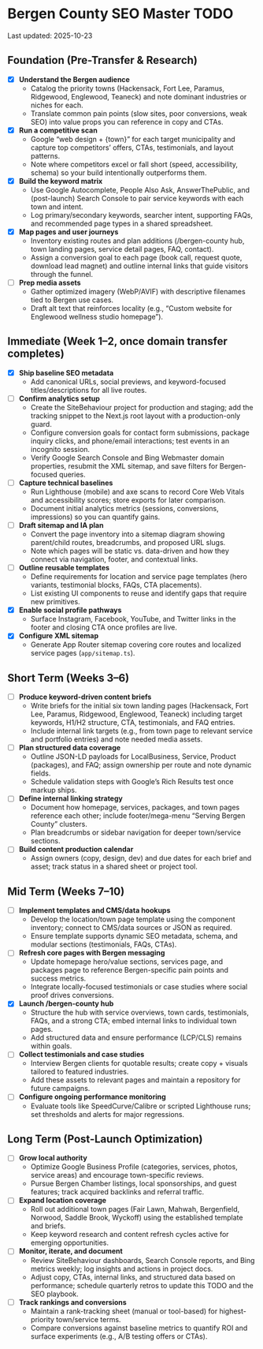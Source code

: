 # Bergen County SEO Master TODO

Last updated: 2025-10-23

## Foundation (Pre-Transfer & Research)

- [x] **Understand the Bergen audience**
  - Catalog the priority towns (Hackensack, Fort Lee, Paramus, Ridgewood, Englewood, Teaneck) and note dominant industries or niches for each.
  - Translate common pain points (slow sites, poor conversions, weak SEO) into value props you can reference in copy and CTAs.
- [x] **Run a competitive scan**
  - Google “web design + {town}” for each target municipality and capture top competitors’ offers, CTAs, testimonials, and layout patterns.
  - Note where competitors excel or fall short (speed, accessibility, schema) so your build intentionally outperforms them.
- [x] **Build the keyword matrix**
  - Use Google Autocomplete, People Also Ask, AnswerThePublic, and (post-launch) Search Console to pair service keywords with each town and intent.
  - Log primary/secondary keywords, searcher intent, supporting FAQs, and recommended page types in a shared spreadsheet.
- [x] **Map pages and user journeys**
  - Inventory existing routes and plan additions (/bergen-county hub, town landing pages, service detail pages, FAQ, contact).
  - Assign a conversion goal to each page (book call, request quote, download lead magnet) and outline internal links that guide visitors through the funnel.
- [ ] **Prep media assets**
  - Gather optimized imagery (WebP/AVIF) with descriptive filenames tied to Bergen use cases.
  - Draft alt text that reinforces locality (e.g., “Custom website for Englewood wellness studio homepage”).

## Immediate (Week 1–2, once domain transfer completes)

- [x] **Ship baseline SEO metadata**
  - Add canonical URLs, social previews, and keyword-focused titles/descriptions for all live routes.
- [ ] **Confirm analytics setup**
  - Create the SiteBehaviour project for production and staging; add the tracking snippet to the Next.js root layout with a production-only guard.
  - Configure conversion goals for contact form submissions, package inquiry clicks, and phone/email interactions; test events in an incognito session.
  - Verify Google Search Console and Bing Webmaster domain properties, resubmit the XML sitemap, and save filters for Bergen-focused queries.
- [ ] **Capture technical baselines**
  - Run Lighthouse (mobile) and axe scans to record Core Web Vitals and accessibility scores; store exports for later comparison.
  - Document initial analytics metrics (sessions, conversions, impressions) so you can quantify gains.
- [ ] **Draft sitemap and IA plan**
  - Convert the page inventory into a sitemap diagram showing parent/child routes, breadcrumbs, and proposed URL slugs.
  - Note which pages will be static vs. data-driven and how they connect via navigation, footer, and contextual links.
- [ ] **Outline reusable templates**
  - Define requirements for location and service page templates (hero variants, testimonial blocks, FAQs, CTA placements).
  - List existing UI components to reuse and identify gaps that require new primitives.
- [x] **Enable social profile pathways**
  - Surface Instagram, Facebook, YouTube, and Twitter links in the footer and closing CTA once profiles are live.
- [x] **Configure XML sitemap**
  - Generate App Router sitemap covering core routes and localized service pages (`app/sitemap.ts`).

## Short Term (Weeks 3–6)

- [ ] **Produce keyword-driven content briefs**
  - Write briefs for the initial six town landing pages (Hackensack, Fort Lee, Paramus, Ridgewood, Englewood, Teaneck) including target keywords, H1/H2 structure, CTA, testimonials, and FAQ entries.
  - Include internal link targets (e.g., from town page to relevant service and portfolio entries) and note needed media assets.
- [ ] **Plan structured data coverage**
  - Outline JSON-LD payloads for LocalBusiness, Service, Product (packages), and FAQ; assign ownership per route and note dynamic fields.
  - Schedule validation steps with Google’s Rich Results test once markup ships.
- [ ] **Define internal linking strategy**
  - Document how homepage, services, packages, and town pages reference each other; include footer/mega-menu “Serving Bergen County” clusters.
  - Plan breadcrumbs or sidebar navigation for deeper town/service sections.
- [ ] **Build content production calendar**
  - Assign owners (copy, design, dev) and due dates for each brief and asset; track status in a shared sheet or project tool.

## Mid Term (Weeks 7–10)

- [ ] **Implement templates and CMS/data hookups**
  - Develop the location/town page template using the component inventory; connect to CMS/data sources or JSON as required.
  - Ensure template supports dynamic SEO metadata, schema, and modular sections (testimonials, FAQs, CTAs).
- [ ] **Refresh core pages with Bergen messaging**
  - Update homepage hero/value sections, services page, and packages page to reference Bergen-specific pain points and success metrics.
  - Integrate locally-focused testimonials or case studies where social proof drives conversions.
- [x] **Launch /bergen-county hub**
  - Structure the hub with service overviews, town cards, testimonials, FAQs, and a strong CTA; embed internal links to individual town pages.
  - Add structured data and ensure performance (LCP/CLS) remains within goals.
- [ ] **Collect testimonials and case studies**
  - Interview Bergen clients for quotable results; create copy + visuals tailored to featured industries.
  - Add these assets to relevant pages and maintain a repository for future campaigns.
- [ ] **Configure ongoing performance monitoring**
  - Evaluate tools like SpeedCurve/Calibre or scripted Lighthouse runs; set thresholds and alerts for major regressions.

## Long Term (Post-Launch Optimization)

- [ ] **Grow local authority**
  - Optimize Google Business Profile (categories, services, photos, service areas) and encourage town-specific reviews.
  - Pursue Bergen Chamber listings, local sponsorships, and guest features; track acquired backlinks and referral traffic.
- [ ] **Expand location coverage**
  - Roll out additional town pages (Fair Lawn, Mahwah, Bergenfield, Norwood, Saddle Brook, Wyckoff) using the established template and briefs.
  - Keep keyword research and content refresh cycles active for emerging opportunities.
- [ ] **Monitor, iterate, and document**
  - Review SiteBehaviour dashboards, Search Console reports, and Bing metrics weekly; log insights and actions in project docs.
  - Adjust copy, CTAs, internal links, and structured data based on performance; schedule quarterly retros to update this TODO and the SEO playbook.
- [ ] **Track rankings and conversions**
  - Maintain a rank-tracking sheet (manual or tool-based) for highest-priority town/service terms.
  - Compare conversions against baseline metrics to quantify ROI and surface experiments (e.g., A/B testing offers or CTAs).
